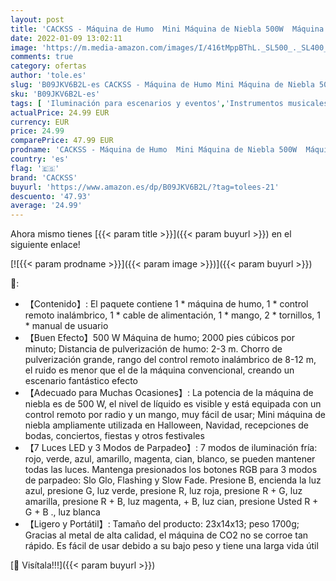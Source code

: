 ```yaml
---
layout: post
title: 'CACKSS - Máquina de Humo  Mini Máquina de Niebla 500W  Máquina de CO2 Portátil  con Control Remoto Inalámbrico y Luces LED de 7 Colores  para Halloween  Navidad  Celebraciones de Bodas'
date: 2022-01-09 13:02:11
image: 'https://m.media-amazon.com/images/I/416tMppBThL._SL500_._SL400_.jpg'
comments: true
category: ofertas
author: 'tole.es'
slug: 'B09JKV6B2L-es CACKSS - Máquina de Humo Mini Máquina de Niebla 500W...'
sku: 'B09JKV6B2L-es'
tags: [ 'Iluminación para escenarios y eventos','Instrumentos musicales','Máquinas de efectos para iluminación de escenarios y eventos','Máquinas de humo','Sistemas de escenario y megafonía','cackss','navidad', ]
actualPrice: 24.99 EUR
currency: EUR
price: 24.99
comparePrice: 47.99 EUR
prodname: 'CACKSS - Máquina de Humo  Mini Máquina de Niebla 500W  Máquina de CO2 Portátil  con Control Remoto Inalámbrico y Luces LED de 7 Colores  para Halloween  Navidad  Celebraciones de Bodas'
country: 'es'
flag: '🇪🇸'
brand: 'CACKSS'
buyurl: 'https://www.amazon.es/dp/B09JKV6B2L/?tag=tolees-21'
descuento: '47.93'
average: '24.99'
---
```


Ahora mismo tienes [{{< param title >}}]({{< param buyurl >}}) en el siguiente enlace!

[![{{< param prodname >}}]({{< param image >}})]({{< param buyurl >}})

🔎:

- 【Contenido】: El paquete contiene 1 * máquina de humo, 1 * control remoto inalámbrico, 1 * cable de alimentación, 1 * mango, 2 * tornillos, 1 * manual de usuario
- 【Buen Efecto】500 W Máquina de humo; 2000 pies cúbicos por minuto; Distancia de pulverización de humo: 2-3 m. Chorro de pulverización grande, rango del control remoto inalámbrico de 8-12 m, el ruido es menor que el de la máquina convencional, creando un escenario fantástico efecto
- 【Adecuado para Muchas Ocasiones】: La potencia de la máquina de niebla es de 500 W, el nivel de líquido es visible y está equipada con un control remoto por radio y un mango, muy fácil de usar; Mini máquina de niebla ampliamente utilizada en Halloween, Navidad, recepciones de bodas, conciertos, fiestas y otros festivales
- 【7 Luces LED y 3 Modos de Parpadeo】: 7 modos de iluminación fría: rojo, verde, azul, amarillo, magenta, cian, blanco, se pueden mantener todas las luces. Mantenga presionados los botones RGB para 3 modos de parpadeo: Slo Glo, Flashing y Slow Fade. Presione B, encienda la luz azul, presione G, luz verde, presione R, luz roja, presione R + G, luz amarilla, presione R + B, luz magenta, + B, luz cian, presione Usted R + G + B ., luz blanca
- 【Ligero y Portátil】: Tamaño del producto: 23x14x13; peso 1700g; Gracias al metal de alta calidad, el máquina de CO2 no se corroe tan rápido. Es fácil de usar debido a su bajo peso y tiene una larga vida útil

[🛒 Visítala!!!]({{< param buyurl >}})

